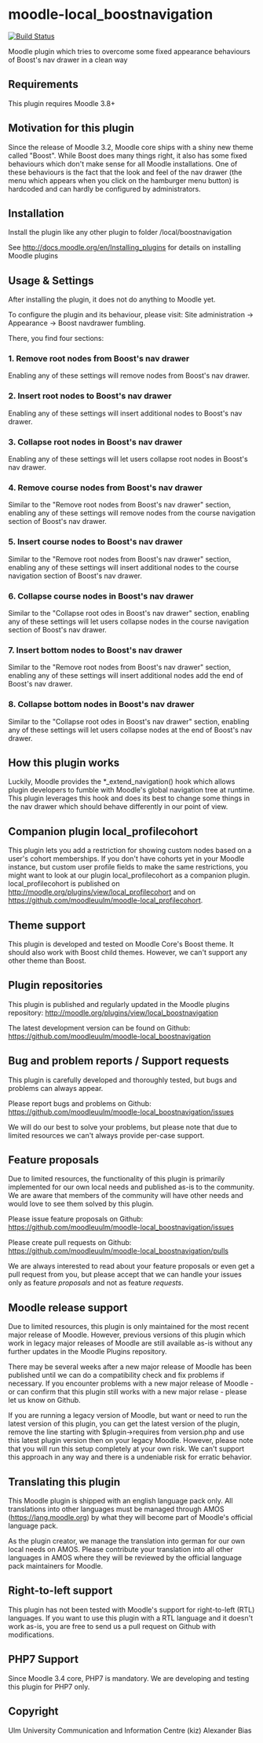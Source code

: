 moodle-local_boostnavigation
============================

[![Build Status](https://travis-ci.org/moodleuulm/moodle-local_boostnavigation.svg?branch=master)](https://travis-ci.org/moodleuulm/moodle-local_boostnavigation)

Moodle plugin which tries to overcome some fixed appearance behaviours of Boost's nav drawer in a clean way


Requirements
------------

This plugin requires Moodle 3.8+


Motivation for this plugin
--------------------------

Since the release of Moodle 3.2, Moodle core ships with a shiny new theme called "Boost". While Boost does many things right, it also has some fixed behaviours which don't make sense for all Moodle installations. One of these behaviours is the fact that the look and feel of the nav drawer (the menu which appears when you click on the hamburger menu button) is hardcoded and can hardly be configured by administrators.


Installation
------------

Install the plugin like any other plugin to folder
/local/boostnavigation

See http://docs.moodle.org/en/Installing_plugins for details on installing Moodle plugins


Usage & Settings
----------------

After installing the plugin, it does not do anything to Moodle yet.

To configure the plugin and its behaviour, please visit:
Site administration -> Appearance -> Boost navdrawer fumbling.

There, you find four sections:

### 1. Remove root nodes from Boost's nav drawer

Enabling any of these settings will remove nodes from Boost's nav drawer. 

### 2. Insert root nodes to Boost's nav drawer

Enabling any of these settings will insert additional nodes to Boost's nav drawer.

### 3. Collapse root nodes in Boost's nav drawer

Enabling any of these settings will let users collapse root nodes in Boost's nav drawer. 

### 4. Remove course nodes from Boost's nav drawer

Similar to the "Remove root nodes from Boost's nav drawer" section, enabling any of these settings will remove nodes from the course navigation section of Boost's nav drawer.

### 5. Insert course nodes to Boost's nav drawer

Similar to the "Remove root nodes from Boost's nav drawer" section, enabling any of these settings will insert additional nodes to the course navigation section of Boost's nav drawer.

### 6. Collapse course nodes in Boost's nav drawer

Similar to the "Collapse root odes in Boost's nav drawer" section, enabling any of these settings will let users collapse nodes in the course navigation section of Boost's nav drawer. 

### 7. Insert bottom nodes to Boost's nav drawer

Similar to the "Remove root nodes from Boost's nav drawer" section, enabling any of these settings will insert additional nodes add the end of Boost's nav drawer.

### 8. Collapse bottom nodes in Boost's nav drawer

Similar to the "Collapse root odes in Boost's nav drawer" section, enabling any of these settings will let users collapse nodes at the end of Boost's nav drawer. 


How this plugin works
---------------------

Luckily, Moodle provides the *_extend_navigation() hook which allows plugin developers to fumble with Moodle's global navigation tree at runtime. This plugin leverages this hook and does its best to change some things in the nav drawer which should behave differently in our point of view.


Companion plugin local_profilecohort
------------------------------------
This plugin lets you add a restriction for showing custom nodes based on a user's cohort memberships. If you don't have cohorts yet in your Moodle instance, but custom user profile fields to make the same restrictions, you might want to look at our plugin local_profilecohort as a companion plugin. local_profilecohort is published on http://moodle.org/plugins/view/local_profilecohort and on https://github.com/moodleuulm/moodle-local_profilecohort.


Theme support
-------------

This plugin is developed and tested on Moodle Core's Boost theme.
It should also work with Boost child themes. However, we can't support any other theme than Boost.


Plugin repositories
-------------------

This plugin is published and regularly updated in the Moodle plugins repository:
http://moodle.org/plugins/view/local_boostnavigation

The latest development version can be found on Github:
https://github.com/moodleuulm/moodle-local_boostnavigation


Bug and problem reports / Support requests
------------------------------------------

This plugin is carefully developed and thoroughly tested, but bugs and problems can always appear.

Please report bugs and problems on Github:
https://github.com/moodleuulm/moodle-local_boostnavigation/issues

We will do our best to solve your problems, but please note that due to limited resources we can't always provide per-case support.


Feature proposals
-----------------

Due to limited resources, the functionality of this plugin is primarily implemented for our own local needs and published as-is to the community. We are aware that members of the community will have other needs and would love to see them solved by this plugin.

Please issue feature proposals on Github:
https://github.com/moodleuulm/moodle-local_boostnavigation/issues

Please create pull requests on Github:
https://github.com/moodleuulm/moodle-local_boostnavigation/pulls

We are always interested to read about your feature proposals or even get a pull request from you, but please accept that we can handle your issues only as feature _proposals_ and not as feature _requests_.


Moodle release support
----------------------

Due to limited resources, this plugin is only maintained for the most recent major release of Moodle. However, previous versions of this plugin which work in legacy major releases of Moodle are still available as-is without any further updates in the Moodle Plugins repository.

There may be several weeks after a new major release of Moodle has been published until we can do a compatibility check and fix problems if necessary. If you encounter problems with a new major release of Moodle - or can confirm that this plugin still works with a new major relase - please let us know on Github.

If you are running a legacy version of Moodle, but want or need to run the latest version of this plugin, you can get the latest version of the plugin, remove the line starting with $plugin->requires from version.php and use this latest plugin version then on your legacy Moodle. However, please note that you will run this setup completely at your own risk. We can't support this approach in any way and there is a undeniable risk for erratic behavior.


Translating this plugin
-----------------------

This Moodle plugin is shipped with an english language pack only. All translations into other languages must be managed through AMOS (https://lang.moodle.org) by what they will become part of Moodle's official language pack.

As the plugin creator, we manage the translation into german for our own local needs on AMOS. Please contribute your translation into all other languages in AMOS where they will be reviewed by the official language pack maintainers for Moodle.


Right-to-left support
---------------------

This plugin has not been tested with Moodle's support for right-to-left (RTL) languages.
If you want to use this plugin with a RTL language and it doesn't work as-is, you are free to send us a pull request on Github with modifications.


PHP7 Support
------------

Since Moodle 3.4 core, PHP7 is mandatory. We are developing and testing this plugin for PHP7 only.


Copyright
---------

Ulm University
Communication and Information Centre (kiz)
Alexander Bias
